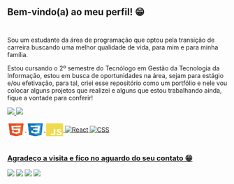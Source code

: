 ## Bem-vindo(a) ao meu perfil! 😁<br><br>

<p>Sou um estudante da área de programação que optou pela transição de carreira buscando uma melhor qualidade de vida, para mim e para minha família.</p>
<p>Estou cursando o 2º semestre do Tecnólogo em Gestão da Tecnologia da Informação, estou em busca de oportunidades na área, sejam para estágio e/ou efetivação, para tal, criei esse repositório como um portfólio e nele vou colocar alguns projetos que realizei e alguns que estou trabalhando ainda, fique a vontade para conferir!</p>

 <div>
   <a href="https://github.com/Khondart">
   <img  height="180em" src="https://github-readme-stats.vercel.app/api?username=Khondart&show_icons=true&theme=vue-dark&include_all_commits=true&count_private=true"/>
   <img  height="180em" src="https://github-readme-stats.vercel.app/api/top-langs/?username=Khondart&layout=compact&langs_count=6&theme=tokyonight"/>
</div>
    
<div style="display: inline_block"><br>
  <img align="center" alt="HTML" height="30" width="40" src="https://raw.githubusercontent.com/devicons/devicon/master/icons/html5/html5-original.svg">
  <img align="center" alt="CSS" height="30" width="40" src="https://raw.githubusercontent.com/devicons/devicon/master/icons/css3/css3-original.svg">
  <img align="center" alt="Js" height="30" width="40" src="https://raw.githubusercontent.com/devicons/devicon/master/icons/javascript/javascript-plain.svg">
  <img align="center" alt="React" height="30" width="40" src="https://cdn.jsdelivr.net/gh/devicons/devicon@latest/icons/react/react-original.svg">
  <img align="center" alt="CSS" height="30" width="40" src="https://cdn.jsdelivr.net/gh/devicons/devicon@latest/icons/angularjs/angularjs-original.svg">
</div>
 
<br>
 
### Agradeço a visita e fico no aguardo do seu contato 😁
  
<div> 
  <a href="https://www.instagram.com/eder_gabriel_campos/" target="_blank"><img src="https://img.shields.io/badge/-Instagram-%23E4405F?style=for-the-badge&logo=instagram&logoColor=white"></a>
  <a href = "mailto:edergabriel94.2014@gmail.com" target="_blank"><img src="https://img.shields.io/badge/-Gmail-%23333?style=for-the-badge&logo=gmail&logoColor=white"></a>
  <a href="https://www.linkedin.com/in/eder-gabriel-rigueira-campos-9623a0175/" target="_blank"><img src="https://img.shields.io/badge/-LinkedIn-%230077B5?style=for-the-badge&logo=linkedin&logoColor=white" ></a>
 <a href = "https://wa.me/5547988043873?text=" target="_blank"><img src="https://img.shields.io/badge/WhatsApp-25D366?style=for-the-badge&logo=whatsapp&logoColor=white"></a>
</div>
